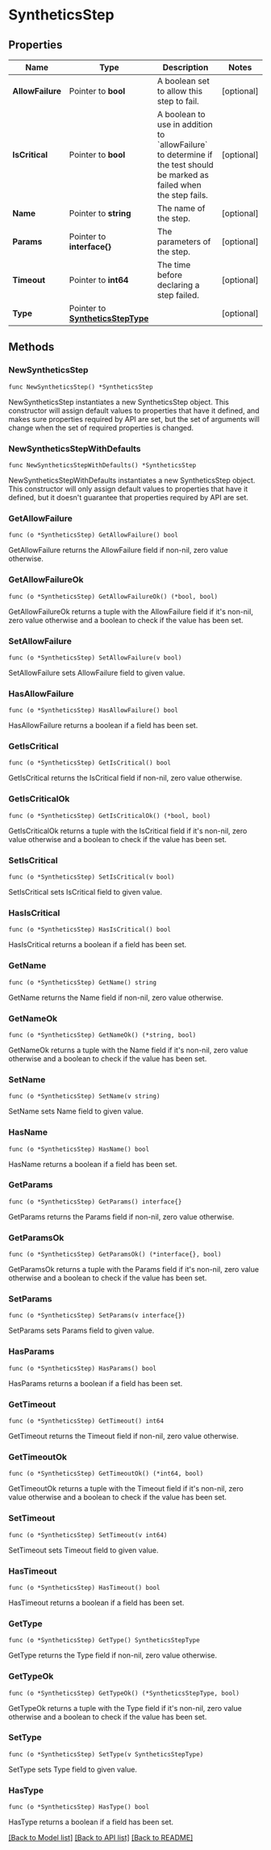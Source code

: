 # SyntheticsStep

## Properties

| Name             | Type                                                       | Description                                                                                                                       | Notes      |
| ---------------- | ---------------------------------------------------------- | --------------------------------------------------------------------------------------------------------------------------------- | ---------- |
| **AllowFailure** | Pointer to **bool**                                        | A boolean set to allow this step to fail.                                                                                         | [optional] |
| **IsCritical**   | Pointer to **bool**                                        | A boolean to use in addition to &#x60;allowFailure&#x60; to determine if the test should be marked as failed when the step fails. | [optional] |
| **Name**         | Pointer to **string**                                      | The name of the step.                                                                                                             | [optional] |
| **Params**       | Pointer to **interface{}**                                 | The parameters of the step.                                                                                                       | [optional] |
| **Timeout**      | Pointer to **int64**                                       | The time before declaring a step failed.                                                                                          | [optional] |
| **Type**         | Pointer to [**SyntheticsStepType**](SyntheticsStepType.md) |                                                                                                                                   | [optional] |

## Methods

### NewSyntheticsStep

`func NewSyntheticsStep() *SyntheticsStep`

NewSyntheticsStep instantiates a new SyntheticsStep object.
This constructor will assign default values to properties that have it defined,
and makes sure properties required by API are set, but the set of arguments
will change when the set of required properties is changed.

### NewSyntheticsStepWithDefaults

`func NewSyntheticsStepWithDefaults() *SyntheticsStep`

NewSyntheticsStepWithDefaults instantiates a new SyntheticsStep object.
This constructor will only assign default values to properties that have it defined,
but it doesn't guarantee that properties required by API are set.

### GetAllowFailure

`func (o *SyntheticsStep) GetAllowFailure() bool`

GetAllowFailure returns the AllowFailure field if non-nil, zero value otherwise.

### GetAllowFailureOk

`func (o *SyntheticsStep) GetAllowFailureOk() (*bool, bool)`

GetAllowFailureOk returns a tuple with the AllowFailure field if it's non-nil, zero value otherwise
and a boolean to check if the value has been set.

### SetAllowFailure

`func (o *SyntheticsStep) SetAllowFailure(v bool)`

SetAllowFailure sets AllowFailure field to given value.

### HasAllowFailure

`func (o *SyntheticsStep) HasAllowFailure() bool`

HasAllowFailure returns a boolean if a field has been set.

### GetIsCritical

`func (o *SyntheticsStep) GetIsCritical() bool`

GetIsCritical returns the IsCritical field if non-nil, zero value otherwise.

### GetIsCriticalOk

`func (o *SyntheticsStep) GetIsCriticalOk() (*bool, bool)`

GetIsCriticalOk returns a tuple with the IsCritical field if it's non-nil, zero value otherwise
and a boolean to check if the value has been set.

### SetIsCritical

`func (o *SyntheticsStep) SetIsCritical(v bool)`

SetIsCritical sets IsCritical field to given value.

### HasIsCritical

`func (o *SyntheticsStep) HasIsCritical() bool`

HasIsCritical returns a boolean if a field has been set.

### GetName

`func (o *SyntheticsStep) GetName() string`

GetName returns the Name field if non-nil, zero value otherwise.

### GetNameOk

`func (o *SyntheticsStep) GetNameOk() (*string, bool)`

GetNameOk returns a tuple with the Name field if it's non-nil, zero value otherwise
and a boolean to check if the value has been set.

### SetName

`func (o *SyntheticsStep) SetName(v string)`

SetName sets Name field to given value.

### HasName

`func (o *SyntheticsStep) HasName() bool`

HasName returns a boolean if a field has been set.

### GetParams

`func (o *SyntheticsStep) GetParams() interface{}`

GetParams returns the Params field if non-nil, zero value otherwise.

### GetParamsOk

`func (o *SyntheticsStep) GetParamsOk() (*interface{}, bool)`

GetParamsOk returns a tuple with the Params field if it's non-nil, zero value otherwise
and a boolean to check if the value has been set.

### SetParams

`func (o *SyntheticsStep) SetParams(v interface{})`

SetParams sets Params field to given value.

### HasParams

`func (o *SyntheticsStep) HasParams() bool`

HasParams returns a boolean if a field has been set.

### GetTimeout

`func (o *SyntheticsStep) GetTimeout() int64`

GetTimeout returns the Timeout field if non-nil, zero value otherwise.

### GetTimeoutOk

`func (o *SyntheticsStep) GetTimeoutOk() (*int64, bool)`

GetTimeoutOk returns a tuple with the Timeout field if it's non-nil, zero value otherwise
and a boolean to check if the value has been set.

### SetTimeout

`func (o *SyntheticsStep) SetTimeout(v int64)`

SetTimeout sets Timeout field to given value.

### HasTimeout

`func (o *SyntheticsStep) HasTimeout() bool`

HasTimeout returns a boolean if a field has been set.

### GetType

`func (o *SyntheticsStep) GetType() SyntheticsStepType`

GetType returns the Type field if non-nil, zero value otherwise.

### GetTypeOk

`func (o *SyntheticsStep) GetTypeOk() (*SyntheticsStepType, bool)`

GetTypeOk returns a tuple with the Type field if it's non-nil, zero value otherwise
and a boolean to check if the value has been set.

### SetType

`func (o *SyntheticsStep) SetType(v SyntheticsStepType)`

SetType sets Type field to given value.

### HasType

`func (o *SyntheticsStep) HasType() bool`

HasType returns a boolean if a field has been set.

[[Back to Model list]](../README.md#documentation-for-models) [[Back to API list]](../README.md#documentation-for-api-endpoints) [[Back to README]](../README.md)
